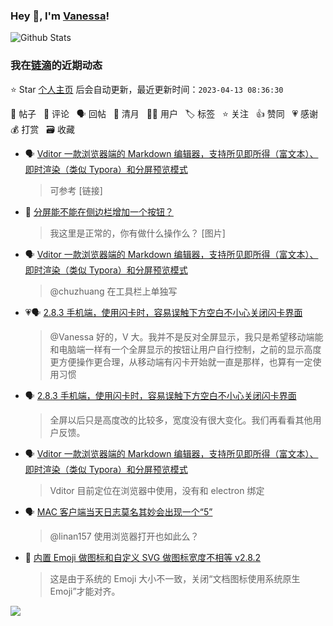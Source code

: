 ### Hey 👋, I'm [Vanessa](http://vanessa.b3log.org/)!

![Github Stats](https://github-readme-stats.vercel.app/api?username=Vanessa219&show_icons=true)

<!--events start -->

### 我在[链滴](https://ld246.com)的近期动态

⭐️ Star [个人主页](https://github.com/Vanessa219/Vanessa219) 后会自动更新，最近更新时间：`2023-04-13 08:36:30`

📝 帖子 &nbsp; 💬 评论 &nbsp; 🗣 回帖 &nbsp; 🌙 清月 &nbsp; 👨‍💻 用户 &nbsp; 🏷️ 标签 &nbsp; ⭐️ 关注 &nbsp; 👍 赞同 &nbsp; 💗 感谢 &nbsp; 💰 打赏 &nbsp; 🗃 收藏

* 🗣 [Vditor 一款浏览器端的 Markdown 编辑器，支持所见即所得（富文本）、即时渲染（类似 Typora）和分屏预览模式](https://ld246.com/article/1549638745630/comment/1681288989528#comments)

  > 可参考 [链接]
* 💬 [分屏能不能在侧边栏增加一个按钮？](https://ld246.com/article/1679428185556/comment/1681292354048#comments)

  > 我这里是正常的，你有做什么操作么？ [图片]
* 🗣 [Vditor 一款浏览器端的 Markdown 编辑器，支持所见即所得（富文本）、即时渲染（类似 Typora）和分屏预览模式](https://ld246.com/article/1549638745630/comment/1681182906861#comments)

  > @chuzhuang 在工具栏上单独写
* 💗🗣 [2.8.3 手机端，使用闪卡时，容易误触下方空白不小心关闭闪卡界面](https://ld246.com/article/1680945968088/comment/1681192384182#comments)

  > @Vanessa 好的，V 大。我并不是反对全屏显示，我只是希望移动端能和电脑端一样有一个全屏显示的按钮让用户自行控制，之前的显示高度更方便操作更合理，从移动端有闪卡开始就一直是那样，也算有一定使用习惯
* 🗣 [2.8.3 手机端，使用闪卡时，容易误触下方空白不小心关闭闪卡界面](https://ld246.com/article/1680945968088/comment/1681192384182#comments)

  > 全屏以后只是高度改的比较多，宽度没有很大变化。我们再看看其他用户反馈。
* 🗣 [Vditor 一款浏览器端的 Markdown 编辑器，支持所见即所得（富文本）、即时渲染（类似 Typora）和分屏预览模式](https://ld246.com/article/1549638745630/comment/1681182906861#comments)

  > Vditor 目前定位在浏览器中使用，没有和 electron 绑定
* 🗣 [MAC 客户端当天日志莫名其妙会出现一个“5”](https://ld246.com/article/1679618995926/comment/1679637815208#comments)

  > @linan157 使用浏览器打开也如此么？
* 💬 [内置 Emoji 做图标和自定义 SVG 做图标宽度不相等 v2.8.2](https://ld246.com/article/1680525879267/comment/1680961520353#comments)

  > 这是由于系统的 Emoji 大小不一致，关闭“文档图标使用系统原生 Emoji”才能对齐。


<!--events end -->

<a title="Hits" target="_blank" href="https://github.com/Vanessa219/Vanessa219"><img src="https://hits.b3log.org/Vanessa219/Vanessa219.svg"></a>
